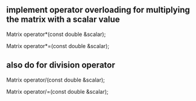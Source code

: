 ## implement operator overloading for multiplying the matrix with a scalar value

Matrix operator*(const double &scalar);

Matrix operator*=(const double &scalar);

##  also do for division operator

Matrix operator/(const double &scalar);

Matrix operator/=(const double &scalar);
